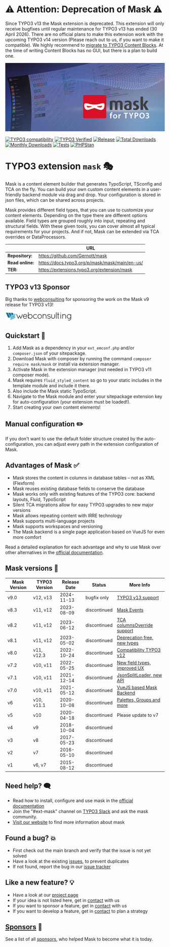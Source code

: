 # ⚠️ Attention: Deprecation of Mask ⚠️

Since TYPO3 v13 the Mask extension is deprecated. This extension will only receive bugfixes until regular maintenance for TYPO3 v13 has ended (30 April 2026).
There are no official plans to make this extension work with the upcoming TYPO3 v14 version (Please reach out to us, if you want to make it compatible).
We highly recommend to [migrate to TYPO3 Content Blocks](https://docs.typo3.org/permalink/friendsoftypo3-content-blocks:migrations-mask).
At the time of writing Content Blocks has no GUI, but there is a plan to build one.

![Page and Content masks for TYPO3](Resources/Public/Images/banner.jpg)

[![TYPO3 compatibility](https://img.shields.io/badge/TYPO3-13.4%20%7C%2012.4-ff8700?maxAge=3600&logo=typo3)](https://get.typo3.org/)
[![TYPO3 Verified](https://img.shields.io/badge/TYPO3-verified-ff8700?logo=typo3)](https://typo3.com/typo3-cms/verified-extensions-integrations-for-typo3/extensions/mask-create-custom-content-elements-in-typo3)
[![Release](https://img.shields.io/github/v/release/gernott/mask?sort=semver)](https://extensions.typo3.org/extension/mask/)
[![Total Downloads](https://poser.pugx.org/mask/mask/d/total.svg)](https://packagist.org/packages/mask/mask)
[![Monthly Downloads](https://poser.pugx.org/mask/mask/d/monthly)](https://packagist.org/packages/mask/mask)
[![Tests](https://img.shields.io/github/actions/workflow/status/Gernott/mask/tests.yaml?branch=main)](https://github.com/Gernott/mask/actions/workflows/tests.yaml)
[![PHPStan](https://img.shields.io/badge/PHPStan-enabled-brightgreen.svg?style=flat)](https://github.com/phpstan/phpstan)

# TYPO3 extension `mask` :performing_arts:

Mask is a content element builder that generates TypoScript, TSconfig and TCA on
the fly. You can build your own custom content elements in a user-friendly
backend module via drag and drop. Your configuration is stored in json files,
which can be shared across projects.

Mask provides different field types, that you can use to
customize your content elements. Depending on the type there are different
options available. Field types are grouped roughly into input, repeating and
structural fields. With these given tools, you can cover almost all typical
requirements for your projects. And if not, Mask can be extended
via TCA overrides or DataProcessors.

|                  | URL                                            |
|------------------|------------------------------------------------|
| **Repository:**  | https://github.com/Gernott/mask                |
| **Read online:** | https://docs.typo3.org/p/mask/mask/main/en-us/ |
| **TER:**         | https://extensions.typo3.org/extension/mask    |

## TYPO3 v13 Sponsor

Big thanks to [webconsulting](https://webconsulting.at/) for sponsoring the work on the Mask v9 release for TYPO3 v13!

![webconsulting](Documentation/Images/SponsorsManual/webconsulting.png)

## Quickstart :rocket:

1. Add Mask as a dependency in your `ext_emconf.php` and/or `composer.json` of your sitepackage.
2. Download Mask with composer by running the command `composer require mask/mask` or install via extension manager.
3. Activate Mask in the extension manager (not needed in TYPO3 v11 composer mode).
4. Mask requires `fluid_styled_content` so go to your static includes in the template module and include it there.
5. Also include the Mask static TypoScript.
6. Navigate to the Mask module and enter your sitepackage extension key for auto-configuration (your extension must be loaded!).
7. Start creating your own content elements!

## Manual configuration :pencil2:

If you don't want to use the default folder structure created by the auto-configuration, you can adjust every path in
the extension configuration of Mask.

## Advantages of Mask :white_check_mark:

* Mask stores the content in columns in database tables – not as XML (Flexform)
* Mask reuses existing database fields to conserve the database
* Mask works only with existing features of the TYPO3 core: backend layouts, Fluid, TypoScript
* Silent TCA migrations allow for easy TYPO3 upgrades to new major versions
* Mask allows repeating content with IRRE technology
* Mask supports multi-language projects
* Mask supports workspaces and versioning
* The Mask backend is a single page application based on VueJS for even more comfort

Read a detailed explanation for each advantage and why to use Mask over other alternatives in the [official documentation](https://docs.typo3.org/p/mask/mask/main/en-us/Introduction/Index.html).

## Mask versions :calendar:

| Mask Version | TYPO3 Version | Release Date | Status       | More Info                                                                                              |
|--------------|---------------|--------------|--------------|--------------------------------------------------------------------------------------------------------|
| v9.0         | v12, v13      | 2024-11-13   | bugfix only  | [TYPO3 v13 support](https://github.com/Gernott/mask/releases/tag/v9.0.0)                               |
| v8.3         | v11, v12      | 2023-08-09   | discontinued | [Mask Events](https://docs.typo3.org/p/mask/mask/main/en-us/ChangeLog/8.3/Index.html)                  |
| v8.2         | v11, v12      | 2023-06-12   | discontinued | [TCA columnsOverride support](https://docs.typo3.org/p/mask/mask/main/en-us/ChangeLog/8.2/Index.html)  |
| v8.1         | v11, v12      | 2023-05-02   | discontinued | [Deprecation free, new types](https://docs.typo3.org/p/mask/mask/main/en-us/ChangeLog/8.1/Index.html)  |
| v8.0         | v11, v12.3    | 2022-10-24   | discontinued | [Compatibility TYPO3 v12](https://docs.typo3.org/p/mask/mask/main/en-us/ChangeLog/8.0/Index.html)      |
| v7.2         | v10, v11      | 2022-05-25   | discontinued | [New field types, improved UX](https://docs.typo3.org/p/mask/mask/main/en-us/ChangeLog/7.2/Index.html) |
| v7.1         | v10, v11      | 2021-12-14   | discontinued | [JsonSplitLoader, new API](https://docs.typo3.org/p/mask/mask/main/en-us/ChangeLog/7.1/Index.html)     |
| v7.0         | v10, v11      | 2021-05-12   | discontinued | [VueJS based Mask Backend](https://docs.typo3.org/p/mask/mask/main/en-us/ChangeLog/7.0/Index.html)     |
| v6           | v10, v11.1    | 2020-10-08   | discontinued | [Palettes, Groups and more](https://docs.typo3.org/p/mask/mask/main/en-us/ChangeLog/6.0/Index.html)    |
| v5           | v10           | 2020-04-18   | discontinued | Please update to v7                                                                                    |
| v4           | v9            | 2018-10-04   | discontinued |                                                                                                        |
| v3           | v8            | 2017-05-23   | discontinued |                                                                                                        |
| v2           | v7            | 2016-05-10   | discontinued |                                                                                                        |
| v1           | v6, v7        | 2015-08-12   | discontinued |                                                                                                        |

## Need help? :left_speech_bubble:

* Read how to install, configure and use mask in the [official documentation](https://docs.typo3.org/p/mask/mask/main/en-us/)
* Join the "#ext-mask" channel on [TYPO3 Slack](https://typo3.slack.com/archives/C0FD5F6P2) and ask the mask community.
* [Visit our website](https://mask.webprofil.at) to find more information about mask

## Found a bug? :boom:

* First check out the main branch and verify that the issue is not yet solved
* Have a look at the existing [issues](https://github.com/gernott/mask/issues/), to prevent duplicates
* If not found, report the bug in our [issue tracker](https://github.com/gernott/mask/issues/new/)

## Like a new feature? :bulb:

* Have a look at our [project page](https://github.com/Gernott/mask/projects/1)
* If your idea is not listed here, get in [contact](https://mask.webprofil.at/imprint/) with us
* If you want to sponsor a feature, get in [contact](https://mask.webprofil.at/imprint/) with us
* If you want to develop a feature, get in [contact](https://mask.webprofil.at/imprint/) to plan a strategy

## [Sponsors](https://docs.typo3.org/p/mask/mask/main/en-us/Sponsors/Index.html) :handshake:

See a list of all [sponsors](https://docs.typo3.org/p/mask/mask/main/en-us/Sponsors/Index.html), who helped Mask to
become what it is today.

